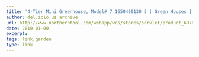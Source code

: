 ```yaml
---
title: '4-Tier Mini Greenhouse, Model# 7 1650400130 5 | Green Houses | Northern Tool + Equipment'
author: del.icio.us archive
url: http://www.northerntool.com/webapp/wcs/stores/servlet/product_6970_200403569_200403569
date: 2010-01-09
excerpt: 
tags: link,garden
type: link
---
```

